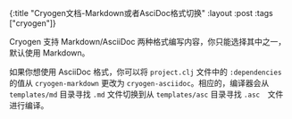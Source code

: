 {:title "Cryogen文档-Markdown或者AsciDoc格式切换"
:layout :post
:tags  ["cryogen"]}

Cryogen 支持 Markdown/AsciiDoc 两种格式编写内容，你只能选择其中之一，默认使用 Markdown。

如果你想使用 AsciiDoc 格式，你可以将 `project.clj` 文件中的 `:dependencies` 的值从 `cryogen-markdown` 更改为 `cryogen-asciidoc`。相应的，编译器会从 `templates/md` 目录寻找 `.md` 文件切换到从 `templates/asc` 目录寻找 `.asc`　文件进行编译。
